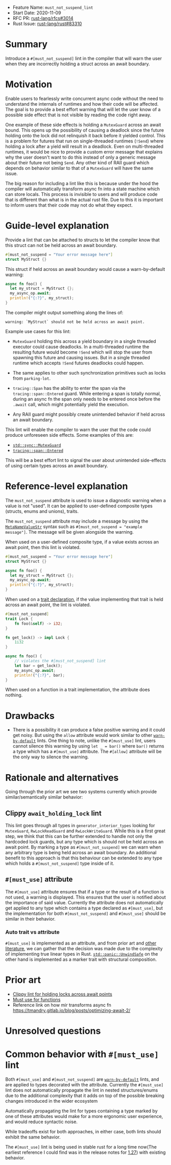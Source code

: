 - Feature Name: `must_not_suspend_lint`
- Start Date: 2020-11-09
- RFC PR: [rust-lang/rfcs#3014](https://github.com/rust-lang/rfcs/pull/3014)
- Rust Issue: [rust-lang/rust#83310](https://github.com/rust-lang/rust/issues/83310)

# Summary
[summary]: #summary

Introduce a `#[must_not_suspend]` lint in the compiler that will warn the user when they are incorrectly holding a struct across an await boundary.

# Motivation
[motivation]: #motivation

Enable users to fearlessly write concurrent async code without the need to understand the internals of runtimes and how their code will be affected. The goal is to provide a best effort warning that will let the user know of a possible side effect that is not visible by reading the code right away.

One example of these side effects is holding a `MutexGuard` across an await bound. This opens up the possibility of causing a deadlock since the future holding onto the lock did not relinquish it back before it yielded control. This is a problem for futures that run on single-threaded runtimes (`!Send`) where holding a lock after a yield will result in a deadlock. Even on multi-threaded runtimes, it would be nice to provide a custom error message that explains why the user doesn't want to do this instead of only a generic message about their future not being `Send`. Any other kind of RAII guard which depends on behavior similar to that of a `MutexGuard` will have the same issue.

The big reason for including a lint like this is because under the hood the compiler will automatically transform async fn into a state machine which can store locals. This process is invisible to users and will produce code that is different than what is in the actual rust file. Due to this it is important to inform users that their code may not do what they expect.

# Guide-level explanation
[guide-level-explanation]: #guide-level-explanation

Provide a lint that can be attached to structs to let the compiler know that this struct can not be held across an await boundary.

```rust
#[must_not_suspend = "Your error message here"]
struct MyStruct {}
```

This struct if held across an await boundary would cause a warn-by-default warning:

```rust
async fn foo() {
  let my_struct = MyStruct {};
  my_async_op.await;
  println!("{:?}", my_struct);
}
```

The compiler might output something along the lines of:

```
warning: `MyStruct` should not be held across an await point.
```

Example use cases for this lint:

- `MutexGuard` holding this across a yield boundary in a single threaded executor could cause deadlocks. In a multi-threaded runtime the resulting future would become `!Send` which will stop the user from spawning this future and causing issues. But in a single threaded runtime which accepts `!Send` futures deadlocks could happen.

- The same applies to other such synchronization primitives such as locks from `parking-lot`.

- `tracing::Span` has the ability to enter the span via the `tracing::span::Entered` guard. While entering a span is totally normal, during an async fn the span only needs to be entered once before the `.await` call, which might potentially yield the execution.

- Any RAII guard might possibly create unintended behavior if held across an await boundary.

This lint will enable the compiler to warn the user that the code could produce unforeseen side effects. Some examples of this are:

- [`std::sync::MutexGuard`](https://doc.rust-lang.org/std/sync/struct.MutexGuard.html)
- [`tracing::span::Entered`](https://docs.rs/tracing/0.1.15/tracing/span/struct.Entered.html)

This will be a best effort lint to signal the user about unintended side-effects of using certain types across an await boundary.

# Reference-level explanation
[reference-level-explanation]: #reference-level-explanation

The `must_not_suspend` attribute is used to issue a diagnostic warning when a value is not "used". It can be applied to user-defined composite types (structs, enums and unions), traits.

The `must_not_suspend` attribute may include a message by using the [`MetaNameValueStr`] syntax such as `#[must_not_suspend = "example message"]`.  The message will be given alongside the warning.

When used on a user-defined composite type, if a value exists across an await point, then this lint is violated.


```rust
#[must_not_suspend = "Your error message here"]
struct MyStruct {}

async fn foo() {
  let my_struct = MyStruct {};
  my_async_op.await;
  println!("{:?}", my_struct);
}
```

When used on a [trait declaration], if the value implementing that trait is held across an await point, the lint is violated.

```rust
#[must_not_suspend]
trait Lock {
    fn foo(&self) -> i32;
}

fn get_lock() -> impl Lock {
    1i32
}

async fn foo() {
    // violates the #[must_not_suspend] lint
    let bar = get_lock();
    my_async_op.await;
    println!("{:?}", bar);
}
```

When used on a function in a trait implementation, the attribute does nothing.

[`MetaNameValueStr`]: https://doc.rust-lang.org/reference/attributes.html#meta-item-attribute-syntax
[trait declaration]: https://doc.rust-lang.org/reference/items/traits.html

# Drawbacks
[drawbacks]: #drawbacks

- There is a possibility it can produce a false positive warning and it could get noisy. But using the `allow` attribute would work similar to other [`warn-by-default`] lints. One thing to note, unlike the `#[must_use]` lint, users cannot silence this warning by using `let _ = bar()` where `bar()` returns a type which has a `#[must_use]` attribute. The `#[allow]` attribute will be the only way to silence the warning.

[`warn-by-default`]: https://doc.rust-lang.org/rustc/lints/listing/warn-by-default.html

# Rationale and alternatives
[rationale-and-alternatives]: #rationale-and-alternatives

Going through the prior art we see two systems currently which provide similar/semantically similar behavior:

## Clippy `await_holding_lock` lint
This lint goes through all types in `generator_interior_types` looking for `MutexGuard`, `RwLockReadGuard` and `RwLockWriteGuard`. While this is a first great step, we think that this can be further extended to handle not only the hardcoded lock guards, but any type which is should not be held across an await point. By marking a type as `#[must_not_suspend]` we can warn when any arbitrary type is being held across an await boundary. An additional benefit to this approach is that this behaviour can be extended to any type which holds a `#[must_not_suspend]` type inside of it.

## `#[must_use]` attribute
The `#[must_use]` attribute ensures that if a type or the result of a function is not used, a warning is displayed. This ensures that the user is notified about the importance of said value. Currently the attribute does not automatically get applied to any type which contains a type declared as `#[must_use]`, but the implementation for both `#[must_not_suspend]` and `#[must_use]` should be similar in their behavior.

### Auto trait vs attribute
`#[must_use]` is implemented as an attribute, and from prior art and [other literature][linear-types], we can gather that the decision was made due to the complexity of implementing true linear types in Rust. [`std::panic::UnwindSafe`][UnwindSafe] on the other hand is implemented as a marker trait with structural composition.

[linear-types]: https://gankra.github.io/blah/linear-rust/
[UnwindSafe]: https://doc.rust-lang.org/std/panic/trait.UnwindSafe.html

# Prior art
[prior-art]: #prior-art

* [Clippy lint for holding locks across await points](https://github.com/rust-lang/rust-clippy/pull/5439)
* [Must use for functions](https://github.com/iopq/rfcs/blob/f4b68532206f0a3e0664877841b407ab1302c79a/text/1940-must-use-functions.md)
* Reference link on how mir transforms async fn https://tmandry.gitlab.io/blog/posts/optimizing-await-2/
# Unresolved questions
[unresolved-questions]: #unresolved-questions


# Common behavior with `#[must_use]` lint

Both `#[must_use]` and `#[must_not_suspend]` are [`warn-by-default`] lints, and are applied to types decorated with the attribute. Currently the `#[must_use]` lint does not automatically propagate the lint in nested structures/enums due to the additional complexity that it adds on top of the possible breaking changes introduced in the wider ecosystem

Automatically propagating the lint for types containing a type marked by one of these attributes would make for a more ergonomic user experience, and would reduce syntactic noise.

While tradeoffs exist for both approaches, in either case, both lints should exhibit the same behavior.

The `#[must_use]` lint is being used in stable rust for a long time now(The earliest reference I could find was in the release notes for [1.27]) with existing behavior.

[1.27]: https://github.com/rust-lang/rust/blob/master/RELEASES.md#version-1270-2018-06-21
